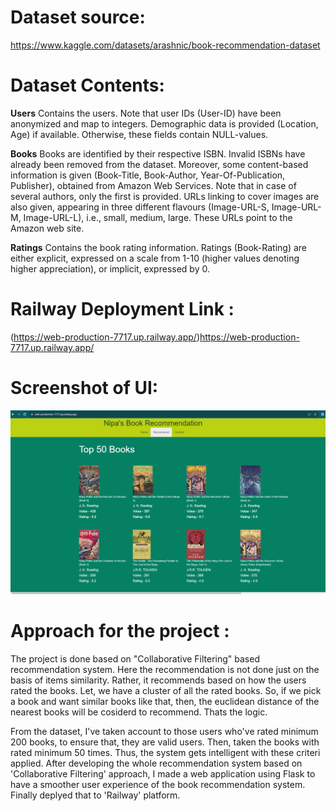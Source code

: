 #  Dataset source:
https://www.kaggle.com/datasets/arashnic/book-recommendation-dataset
# Dataset Contents:
**Users**
Contains the users. Note that user IDs (User-ID) have been anonymized and map to integers. Demographic data is provided (Location, Age) if available. Otherwise, these fields contain NULL-values.

**Books**
Books are identified by their respective ISBN. Invalid ISBNs have already been removed from the dataset. Moreover, some content-based information is given (Book-Title, Book-Author, Year-Of-Publication, Publisher), obtained from Amazon Web Services. Note that in case of several authors, only the first is provided. URLs linking to cover images are also given, appearing in three different flavours (Image-URL-S, Image-URL-M, Image-URL-L), i.e., small, medium, large. These URLs point to the Amazon web site.

**Ratings**
Contains the book rating information. Ratings (Book-Rating) are either explicit, expressed on a scale from 1-10 (higher values denoting higher appreciation), or implicit, expressed by 0.

# Railway Deployment Link :
(https://web-production-7717.up.railway.app/)https://web-production-7717.up.railway.app/
# Screenshot of UI:
![HomepageUI](./screenshots/Capture.PNG)
# Approach for the project :
The project is done based on "Collaborative Filtering" based recommendation system. Here the recommendation is not done just on the basis of items similarity. Rather, it recommends based on how the users rated the books. Let, we have a cluster of all the rated books. So, if we pick a book and want similar books like that, then, the euclidean distance of the nearest books will be cosiderd to recommend. Thats the logic.

From the dataset, I've taken account to those users who've rated minimum 200 books, to ensure that, they are valid users. Then, taken the books with rated minimum 50 times. Thus, the system gets intelligent with these criteri applied. After developing the whole recommendation system based on 'Collaborative Filtering' approach, I made a web application using Flask to have a smoother user experience of the book recommendation system. Finally deplyed that to 'Railway' platform.

